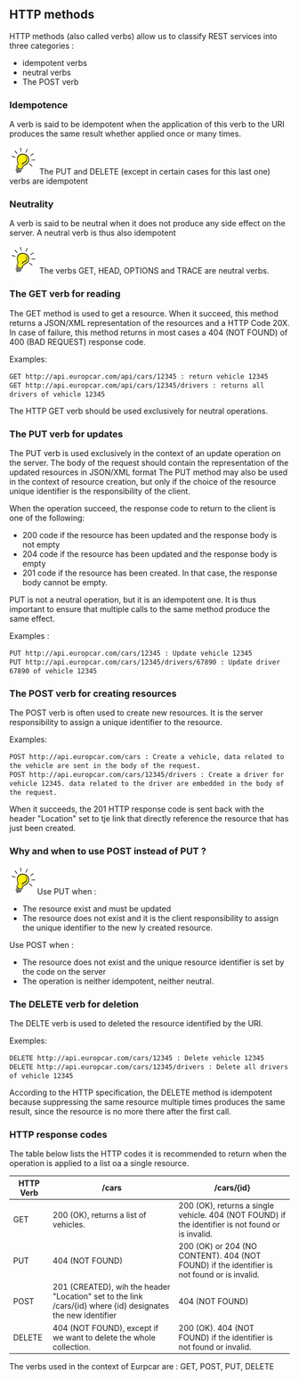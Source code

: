 ## HTTP methods
HTTP methods (also called verbs) allow us to classify REST services into three categories :
- idempotent verbs
- neutral verbs
- The POST verb

### Idempotence
A verb is said to be idempotent when the application of this verb to the URI produces the same result whether applied once or many times.

![Tip](lightbulb1.png) The PUT and DELETE (except in certain cases for this last one) verbs are idempotent


### Neutrality
A verb is said to be neutral when it does not produce any side effect on the server.
A neutral verb is thus also idempotent

![Tip](lightbulb1.png) The verbs GET, HEAD, OPTIONS and TRACE are neutral verbs.

 ### The GET verb for reading
The GET method is used to get a resource. When it succeed, this method returns a JSON/XML representation of the resources and a HTTP Code 20X.
In case of failure, this method returns in most cases a 404 (NOT FOUND) of 400 (BAD REQUEST) response code.

Examples:
```
GET http://api.europcar.com/api/cars/12345 : return vehicle 12345
GET http://api.europcar.com/api/cars/12345/drivers : returns all drivers of vehicle 12345
```

The  HTTP GET verb should be used exclusively for neutral operations.

 ### The PUT verb for updates

 The PUT verb is used exclusively in the context of an update operation on the server. The body of the request should contain the representation of the updated resources in JSON/XML format
The PUT method may also be used in the context of resource creation, but only if the choice of the resource unique identifier is the responsibility of the client.

When the operation succeed, the response code to return to the client is one of the following:
- 200 code if the resource has been updated and the response body is not empty
- 204 code if the resource has been updated and the response body is empty
- 201 code if the resource has been created. In that case, the response body cannot be empty.

PUT is not a neutral operation, but it is an idempotent one. It is thus important to ensure that multiple calls to the same method produce the same effect.

Examples :
```
PUT http://api.europcar.com/cars/12345 : Update vehicle 12345
PUT http://api.europcar.com/cars/12345/drivers/67890 : Update driver 67890 of vehicle 12345
```

 ### The POST verb for creating resources
 The POST verb is often used to create new resources. It is the server responsibility to assign a unique identifier to the resource.
 
Examples:
```
POST http://api.europcar.com/cars : Create a vehicle, data related to the vehicle are sent in the body of the request.
POST http://api.europcar.com/cars/12345/drivers : Create a driver for vehicle 12345. data related to the driver are embedded in the body of the request.
```
When it succeeds, the 201 HTTP response code is sent back with the header "Location" set to tje link that directly reference the resource that has just been created.


 ### Why and when to use POST instead of PUT ?
 ![Tip](lightbulb1.png)Use PUT when :
 - The resource exist and must be updated
 - The resource does not exist and it is the client responsibility to assign the unique identifier to the new ly created resource.

 Use POST when :
 - The resource does not exist and the unique resource identifier is set by the code on the server
 - The operation is neither idempotent, neither neutral.


 ### The DELETE verb for deletion
The DELTE verb is used to deleted the resource identified by the URI.

Exemples:
```
DELETE http://api.europcar.com/cars/12345 : Delete vehicle 12345
DELETE http://api.europcar.com/cars/12345/drivers : Delete all drivers of vehicle 12345
```

According to the HTTP specification, the DELETE method is idempotent because suppressing the same resource multiple times produces the same result, since the resource is no more there after the first call.

### HTTP response codes
The table below lists the HTTP codes it is recommended to return when the operation is applied to a list oa a single resource.

| HTTP Verb | /cars | /cars/{id} |
| -- | -- | -- |
| GET | 200 (OK), returns a list of vehicles.| 200 (OK), returns a single vehicle. 404 (NOT FOUND) if the identifier is not found or is invalid. |
| PUT | 404 (NOT FOUND) | 200 (OK) or 204 (NO CONTENT). 404 (NOT FOUND) if the identifier is not found or is invalid. |
| POST | 201 (CREATED), wih the header "Location" set to the link /cars/{id} where {id} designates the new identifier| 404 (NOT FOUND) |
| DELETE | 404 (NOT FOUND), except if we want to delete the whole collection. | 200 (OK). 404 (NOT FOUND) if the identifier is not found or invalid.   |

The verbs used in the context of Eurpcar are : GET, POST, PUT, DELETE


